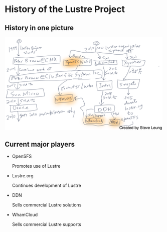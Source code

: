 
# History of the Lustre Project

## History in one picture

![History](./lustre-history.png)

## Current major players 

- OpenSFS

    Promotes use of Lustre
    
- Lustre.org

    Continues development of Lustre

- DDN

    Sells commercial Lustre solutions

- WhamCloud 

    Sells commercial Lustre supports

